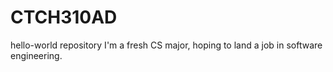# CTCH310AD
hello-world repository
I'm a fresh CS major, hoping to land a job in software engineering.
